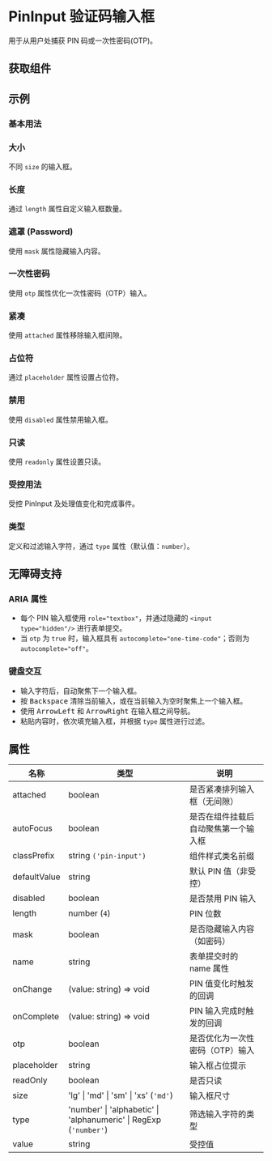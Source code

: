 # PinInput 验证码输入框

用于从用户处捕获 PIN 码或一次性密码(OTP)。

## 获取组件

<!--{include:<import-guide>}-->

## 示例

### 基本用法

<!--{include:`basic.md`}-->

### 大小

不同 `size` 的输入框。

<!--{include:`size.md`}-->

### 长度

通过 `length` 属性自定义输入框数量。

<!--{include:`length.md`}-->

### 遮罩 (Password)

使用 `mask` 属性隐藏输入内容。

<!--{include:`mask.md`}-->

### 一次性密码

使用 `otp` 属性优化一次性密码（OTP）输入。

<!--{include:`otp.md`}-->

### 紧凑

使用 `attached` 属性移除输入框间隙。

<!--{include:`attached.md`}-->

### 占位符

通过 `placeholder` 属性设置占位符。

<!--{include:`placeholder.md`}-->

### 禁用

使用 `disabled` 属性禁用输入框。

<!--{include:`disabled.md`}-->

### 只读

使用 `readonly` 属性设置只读。

<!--{include:`readonly.md`}-->

### 受控用法

受控 PinInput 及处理值变化和完成事件。

<!--{include:`controlled.md`}-->

### 类型

定义和过滤输入字符，通过 `type` 属性（默认值：`number`）。

<!--{include:`type.md`}-->

## 无障碍支持

### ARIA 属性

- 每个 PIN 输入框使用 `role="textbox"`，并通过隐藏的 `<input type="hidden"/>` 进行表单提交。
- 当 `otp` 为 `true` 时，输入框具有 `autocomplete="one-time-code"`；否则为 `autocomplete="off"`。

### 键盘交互

- 输入字符后，自动聚焦下一个输入框。
- 按 <kbd>Backspace</kbd> 清除当前输入，或在当前输入为空时聚焦上一个输入框。
- 使用 <kbd>ArrowLeft</kbd> 和 <kbd>ArrowRight</kbd> 在输入框之间导航。
- 粘贴内容时，依次填充输入框，并根据 `type` 属性进行过滤。

## 属性

| 名称         | 类型                                                              | 说明                                 |
| ------------ | ----------------------------------------------------------------- | ------------------------------------ |
| attached     | boolean                                                           | 是否紧凑排列输入框（无间隙）         |
| autoFocus    | boolean                                                           | 是否在组件挂载后自动聚焦第一个输入框 |
| classPrefix  | string `('pin-input')`                                            | 组件样式类名前缀                     |
| defaultValue | string                                                            | 默认 PIN 值（非受控）                |
| disabled     | boolean                                                           | 是否禁用 PIN 输入                    |
| length       | number (`4`)                                                      | PIN 位数                             |
| mask         | boolean                                                           | 是否隐藏输入内容（如密码）           |
| name         | string                                                            | 表单提交时的 name 属性               |
| onChange     | (value: string) => void                                           | PIN 值变化时触发的回调               |
| onComplete   | (value: string) => void                                           | PIN 输入完成时触发的回调             |
| otp          | boolean                                                           | 是否优化为一次性密码（OTP）输入      |
| placeholder  | string                                                            | 输入框占位提示                       |
| readOnly     | boolean                                                           | 是否只读                             |
| size         | 'lg' \| 'md' \| 'sm' \| 'xs' (`'md'`)                             | 输入框尺寸                           |
| type         | 'number' \| 'alphabetic' \| 'alphanumeric' \| RegExp (`'number'`) | 筛选输入字符的类型                   |
| value        | string                                                            | 受控值                               |
